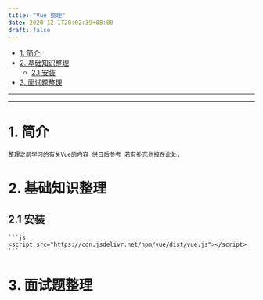 ```yaml
---
title: "Vue 整理"
date: 2020-12-1T20:02:39+08:00
draft: false
---
```

- [1. 简介](#1-简介)
- [2. 基础知识整理](#2-基础知识整理)
  - [2.1 安装](#21-安装)
- [3. 面试题整理](#3-面试题整理)
---
---
# 1. 简介
    整理之前学习的有关Vue的内容 供日后参考 若有补充也接在此处.
# 2. 基础知识整理

## 2.1 安装
    ```js
    <script src="https://cdn.jsdelivr.net/npm/vue/dist/vue.js"></script>
    ```
# 3. 面试题整理
